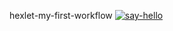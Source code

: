 hexlet-my-first-workflow
[![say-hello](https://github.com/rogue0026/hexlet-my-first-workflow/actions/workflows/say.yaml/badge.svg)](https://github.com/rogue0026/hexlet-my-first-workflow/actions/workflows/say.yaml)
